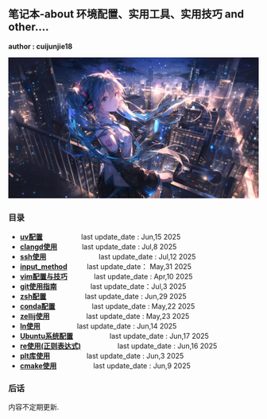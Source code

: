 ## 笔记本-about 环境配置、实用工具、实用技巧 and other....

**author : cuijunjie18**

![初音未来](background/blue_girl.png)

### 目录

- **[uv配置](uv/readme.md)**        &emsp;&emsp;&emsp;&emsp;&emsp;    last update_date : Jun,15 2025
- **[clangd使用](clangd/readme.md)**    &emsp;&emsp;&emsp;    last update_date : Jul,8 2025
- **[ssh使用](ssh/readme.md)**            &emsp;&emsp;&emsp;&emsp;&emsp;&emsp;&emsp;   last update_date : Jul,12 2025
- **[input_method](input_method/readme.md)**  &emsp; &emsp; last update_date： May,31 2025
- **[vim配置与技巧](vim/readme.md)**   &emsp;&emsp; &emsp;     last update_date : Apr,10 2025
- **[git使用指南](git/readme.md)** &emsp;&emsp; &emsp;&emsp; last update_date：Jul,3 2025
- **[zsh配置](zsh/readme.md)**     &emsp;&emsp;&emsp;&emsp;&emsp; last update_date : Jun,29 2025
- **[conda配置](conda/readme.md)** &emsp;&emsp;&emsp;&emsp;&emsp;last update_date : May,22 2025
- **[zellij使用](zellij/readme.md)** &emsp;&emsp;&emsp;&emsp;&emsp;last update_date : May,23 2025
- **[ln使用](ln/readme.md)** &emsp;&emsp;&emsp;&emsp;&emsp;last update_date : Jun,14 2025
- **[Ubuntu系统配置](Ubuntu/readme.md)** &emsp;&emsp;&emsp;&emsp;&emsp;last update_date : Jun,17 2025
- **[re使用(正则表达式)](re/readme.md)** &emsp;&emsp;&emsp;&emsp;&emsp;last update_date : Jun,16 2025
- **[plt库使用](plt/readme.md)** &emsp;&emsp;&emsp;&emsp;&emsp;last update_date : Jun,3 2025
- **[cmake使用](cmake/readme.md)**  &emsp;&emsp;&emsp;&emsp;&emsp;last update_date : Jun,9 2025

### 后话

内容不定期更新.